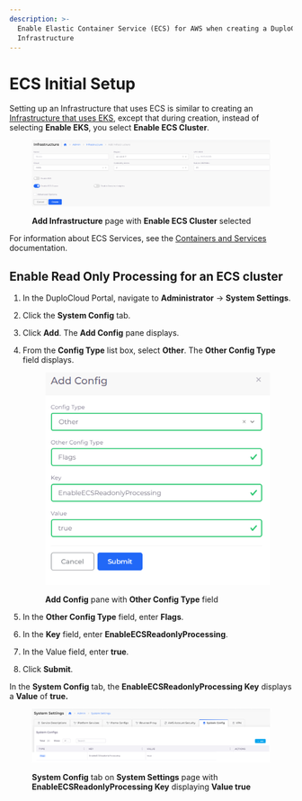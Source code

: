 ```yaml
---
description: >-
  Enable Elastic Container Service (ECS) for AWS when creating a DuploCloud
  Infrastructure
---
```


# ECS Initial Setup

Setting up an Infrastructure that uses ECS is similar to creating an [Infrastructure that uses EKS](../../kubernetes-cluster/), except that during creation, instead of selecting **Enable EKS**, you select **Enable ECS Cluster**.&#x20;

<figure><img src="../../../../.gitbook/assets/AWS_ECS.png" alt=""><figcaption><p><strong>Add Infrastructure</strong> page with <strong>Enable ECS Cluster</strong> selected</p></figcaption></figure>

For information about ECS Services, see the [Containers and Services](../../../aws-services/containers.md) documentation.

## Enable Read Only Processing for an ECS cluster

1. In the DuploCloud Portal, navigate to **Administrator** -> **System Settings**.
2. Click the **System Config** tab.
3. Click **Add**. The **Add Config** pane displays.
4.  From the **Config Type** list box, select **Other**. The **Other Config Type** field displays.

    <figure><img src="../../../../.gitbook/assets/ecsro_1.png" alt=""><figcaption><p><strong>Add Config</strong> pane with <strong>Other Config Type</strong> field</p></figcaption></figure>
5. In the **Other Config Type** field, enter **Flags**.
6. In the **Key** field, enter **EnableECSReadonlyProcessing**.
7. In the Value field, enter **true**.
8. Click **Submit**.&#x20;

In the **System Config** tab, the **EnableECSReadonlyProcessing Key** displays a **Value** of **true.** &#x20;

<figure><img src="../../../../.gitbook/assets/ecsro_4.png" alt=""><figcaption><p><strong>System Config</strong> tab on <strong>System Settings</strong> page with <strong>EnableECSReadonlyProcessing Key</strong> displaying <strong>Value true</strong></p></figcaption></figure>
